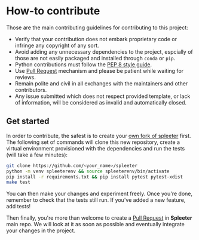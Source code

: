# How-to contribute

Those are the main contributing guidelines for contributing to this project:

- Verify that your contribution does not embark proprietary code or infringe any copyright of any sort.
- Avoid adding any unnecessary dependencies to the project, espcially of those are not easily packaged and installed through `conda` or `pip`.
- Python contributions must follow the [PEP 8 style guide](https://www.python.org/dev/peps/pep-0008/).
- Use [Pull Request](https://help.github.com/en/github/collaborating-with-issues-and-pull-requests/about-pull-requests) mechanism and please be patient while waiting for reviews.
- Remain polite and civil in all exchanges with the maintainers and other contributors.
- Any issue submitted which does not respect provided template, or lack of information, will be considered as invalid and automatically closed.

## Get started

In order to contribute, the safest is to create your [own fork of spleeter](https://help.github.com/en/github/getting-started-with-github/fork-a-repo) first. The following set of commands will clone this new repository, create a virtual environment provisioned with the dependencies and run the tests (will take a few minutes):

```bash
git clone https://github.com/<your_name>/spleeter
python -m venv spleeterenv && source spleeterenv/bin/activate
pip install -r requirements.txt && pip install pytest pytest-xdist
make test
```

You can then make your changes and experiment freely. Once you're done, remember to check that the tests still run. If you've added a new feature, add tests!

Then finally, you're more than welcome to create a [Pull Request](https://help.github.com/en/github/collaborating-with-issues-and-pull-requests/creating-a-pull-request-from-a-fork) in **Spleeter** main repo. We will look at it as soon as possible and eventually integrate your changes in the project.

